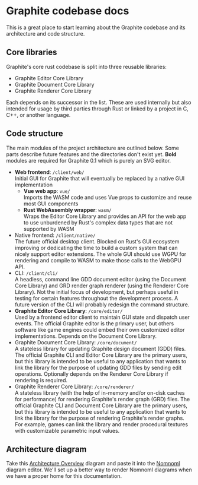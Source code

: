 # Graphite codebase docs

This is a great place to start learning about the Graphite codebase and its architecture and code structure.

## Core libraries

Graphite's core rust codebase is split into three reusable libraries:

- Graphite Editor Core Library
- Graphite Document Core Library
- Graphite Renderer Core Library

Each depends on its successor in the list. These are used internally but also intended for usage by third parties through Rust or linked by a project in C, C++, or another language.

## Code structure

The main modules of the project architecture are outlined below. Some parts describe future features and the directories don't exist yet. **Bold** modules are required for Graphite 0.1 which is purely an SVG editor.

- **Web frontend**: `/client/web/`  
  Initial GUI for Graphite that will eventually be replaced by a native GUI implementation
	- **Vue web app**: `vue/`  
	  Imports the WASM code and uses Vue props to customize and reuse most GUI components
	- **Rust WebAssembly wrapper**: `wasm/`  
	  Wraps the Editor Core Library and provides an API for the web app to use unburdened by Rust's complex data types that are not supported by WASM
- Native frontend: `/client/native/`  
  The future official desktop client. Blocked on Rust's GUI ecosystem improving or dedicating the time to build a custom system that can nicely support editor extensions. The whole GUI should use WGPU for rendering and compile to WASM to make those calls to the WebGPU API.
- CLI: `/client/cli/`  
  A headless, command line GDD document editor (using the Document Core Library) and GRD render graph renderer (using the Renderer Core Library). Not the initial focus of development, but perhaps useful in testing for certain features throughout the development process. A future version of the CLI will probably redesign the command structure.
- **Graphite Editor Core Library**: `/core/editor/`  
  Used by a frontend editor client to maintain GUI state and dispatch user events. The official Graphite editor is the primary user, but others software like game engines could embed their own customized editor implementations. Depends on the Document Core Library.
- Graphite Document Core Library: `/core/document/`  
  A stateless library for updating Graphite design document (GDD) files. The official Graphite CLI and Editor Core Library are the primary users, but this library is intended to be useful to any application that wants to link the library for the purpose of updating GDD files by sending edit operations. Optionally depends on the Renderer Core Library if rendering is required.
- Graphite Renderer Core Library: `/core/renderer/`  
  A stateless library (with the help of in-memory and/or on-disk caches for performance) for rendering Graphite's render graph (GRD) files. The official Graphite CLI and Document Core Library are the primary users, but this library is intended to be useful to any application that wants to link the library for the purpose of rendering Graphite's render graphs. For example, games can link the library and render procedural textures with customizable parametric input values.

## Architecture diagram

Take this [Architecture Overview](architecture-overview.nomnoml) diagram and paste it into the [Nomnoml](https://nomnoml.com/) diagram editor. We'll set up a better way to render Nomnoml diagrams when we have a proper home for this documentation.